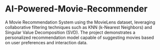 # AI-Powered-Movie-Recommender
A Movie Recommendation System using the MovieLens dataset, leveraging collaborative filtering techniques such as KNN (k-Nearest Neighbors) and Singular Value Decomposition (SVD). The project demonstrates a personalized recommendation model capable of suggesting movies based on user preferences and interaction data.
